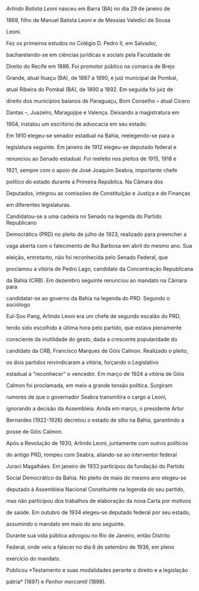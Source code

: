 

*Arlindo Batista Leoni* nasceu em Barra (BA) no dia 29 de janeiro de

1869, filho de Manuel Batista Leoni e de Messias Valedici de Sousa

Leoni.



Fez os primeiros estudos no Colégio D. Pedro II, em Salvador,

bacharelando-se em ciências jurídicas e sociais pela Faculdade de

Direito do Recife em 1886. Foi promotor público na comarca de Brejo

Grande, atual Ituaçu (BA), de 1887 a 1890, e juiz municipal de Pombal,

atual Ribeira do Pombal (BA), de 1890 a 1892. Em seguida foi juiz de

direito dos municípios baianos de Paraguaçu, Bom Conselho – atual Cícero

Dantas –, Juazeiro, Maragojipe e Valença. Deixando a magistratura em

1904, instalou um escritório de advocacia em seu estado.



Em 1910 elegeu-se senador estadual na Bahia, reelegendo-se para a

legislatura seguinte. Em janeiro de 1912 elegeu-se deputado federal e

renunciou ao Senado estadual. Foi reeleito nos pleitos de 1915, 1918 e

1921, sempre com o apoio de José Joaquim Seabra, importante chefe

político do estado durante a Primeira República. Na Câmara dos

Deputados, integrou as comissões de Constituição e Justiça e de Finanças

em diferentes legislaturas.



Candidatou-se a uma cadeira no Senado na legenda do Partido Republicano

Democrático (PRD) no pleito de julho de 1923, realizado para preencher a

vaga aberta com o falecimento de Rui Barbosa em abril do mesmo ano. Sua

eleição, entretanto, não foi reconhecida pelo Senado Federal, que

proclamou a vitória de Pedro Lago, candidato da Concentração Republicana

da Bahia (CRB). Em dezembro seguinte renunciou ao mandato na Câmara para

candidatar-se ao governo da Bahia na legenda do PRD. Segundo o sociólogo

Eul-Soo Pang, Arlindo Leoni era um chefe de segundo escalão do PRD,

tendo sido escolhido à última hora pelo partido, que estava plenamente

consciente da inutilidade do gesto, dada a crescente popularidade do

candidato da CRB, Francisco Marques de Góis Calmon. Realizado o pleito,

os dois partidos reivindicaram a vitória, forçando o Legislativo

estadual a “reconhecer” o vencedor. Em março de 1924 a vitória de Góis

Calmon foi proclamada, em meio a grande tensão política. Surgiram

rumores de que o governador Seabra transmitira o cargo a Leoni,

ignorando a decisão da Assembleia. Ainda em março, o presidente Artur

Bernardes (1922-1926) decretou o estado de sítio na Bahia, garantindo a

posse de Góis Calmon.



Após a Revolução de 1930, Arlindo Leoni, juntamente com outros políticos

do antigo PRD, rompeu com Seabra, aliando-se ao interventor federal

Juraci Magalhães. Em janeiro de 1933 participou da fundação do Partido

Social Democrático da Bahia. No pleito de maio do mesmo ano elegeu-se

deputado à Assembleia Nacional Constituinte na legenda do seu partido,

mas não participou dos trabalhos de elaboração da nova Carta por motivos

de saúde. Em outubro de 1934 elegeu-se deputado federal por seu estado,

assumindo o mandato em maio do ano seguinte.



Durante sua vida pública advogou no Rio de Janeiro, então Distrito

Federal, onde veio a falecer no dia 6 de setembro de 1936, em pleno

exercício do mandato.



Publicou *Testamento e suas modalidades perante o direito e a legislação

pátria* (1897) e *Penhor mercantil* (1898).



